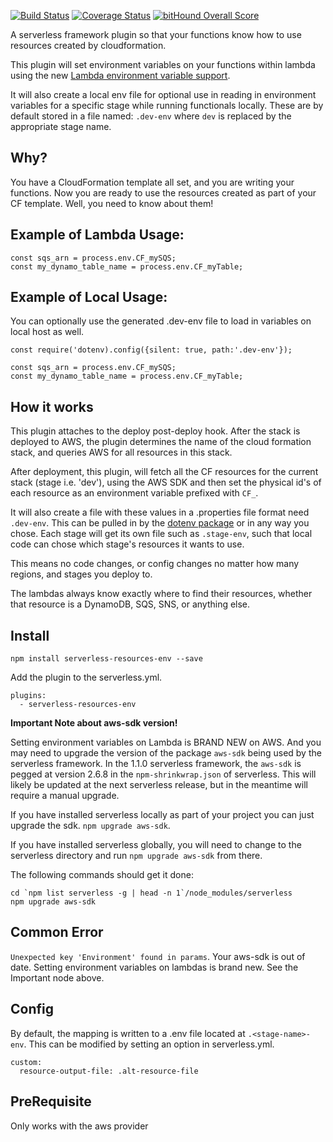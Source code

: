 [![Build Status](https://travis-ci.org/rurri/serverless-resources-env.svg?branch=master)](https://travis-ci.org/rurri/serverless-resources-env)
[![Coverage Status](https://coveralls.io/repos/github/rurri/serverless-resources-env/badge.svg?branch=master)](https://coveralls.io/github/rurri/serverless-resources-env?branch=master)
[![bitHound Overall Score](https://www.bithound.io/github/rurri/serverless-resources-env/badges/score.svg)](https://www.bithound.io/github/rurri/serverless-resources-env)


A serverless framework plugin so that your functions know how to use resources created by cloudformation.

This plugin will set environment variables on your functions within lambda using the new [Lambda environment variable support](https://aws.amazon.com/about-aws/whats-new/2016/11/aws-lambda-supports-environment-variables/).

It will also create a local env file for optional use in reading in environment variables for a specific stage while running functionals locally. These are by default stored in a file named: `.dev-env` where `dev` is replaced by the appropriate stage name.

## Why?

You have a CloudFormation template all set, and you are writing your functions. Now you are ready to use the
resources created as part of your CF template. Well, you need to know about them!

## Example of Lambda Usage:

```
const sqs_arn = process.env.CF_mySQS;
const my_dynamo_table_name = process.env.CF_myTable;
```

## Example of Local Usage:
You can optionally use the generated .dev-env file to load in variables on local host as well.

```
const require('dotenv).config({silent: true, path:'.dev-env'});

const sqs_arn = process.env.CF_mySQS;
const my_dynamo_table_name = process.env.CF_myTable;
```

## How it works
This plugin attaches to the deploy post-deploy hook. After the stack is deployed to AWS, the plugin determines the name of the cloud formation stack, and queries AWS for all resources in this stack.

After deployment, this plugin, will fetch all the CF resources for the current stack (stage i.e. 'dev'), using the AWS SDK and then set the physical id's of each resource as an environment variable prefixed with `CF_`.

It will also create a file with these values in a .properties file format need `.dev-env`. This can be pulled in by the [dotenv package](https://www.npmjs.com/package/dotenv) or in any way you chose. Each stage will get its own file such as `.stage-env`, such that local code can chose which stage's resources it wants to use.

This means no code changes, or config changes no matter how many regions, and stages you deploy to.

The lambdas always know exactly where to find their resources, whether that resource is a DynamoDB, SQS, SNS, or anything else.

## Install

`npm install serverless-resources-env --save`

Add the plugin to the serverless.yml.

```
plugins:
  - serverless-resources-env
```

**Important Note about aws-sdk version!**

Setting environment variables on Lambda is BRAND NEW on AWS. And you may need to upgrade the version of the package `aws-sdk` being used by the serverless framework. In the 1.1.0 serverless framework, the `aws-sdk` is pegged at version 2.6.8 in the `npm-shrinkwrap.json` of serverless. This will likely be updated at the next serverless release, but in the meantime will require a manual upgrade. 

If you have installed serverless locally as part of your project you can just upgrade the sdk. `npm upgrade aws-sdk`.

If you have installed serverless globally, you will need to change to the serverless directory and run `npm upgrade aws-sdk` from there.  
  
The following commands should get it done:  

```
cd `npm list serverless -g | head -n 1`/node_modules/serverless
npm upgrade aws-sdk  
```

## Common Error

`Unexpected key 'Environment' found in params`. Your aws-sdk is out of date. Setting environment variables on lambdas is brand new. See the Important node above.

## Config

By default, the mapping is written to a .env file located at `.<stage-name>-env`. This can be modified by
setting an option in serverless.yml.

```
custom:
  resource-output-file: .alt-resource-file
```

## PreRequisite

Only works with the aws provider